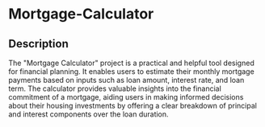 # Mortgage-Calculator

## Description
The "Mortgage Calculator" project is a practical and helpful tool designed for financial planning. It enables users to estimate their monthly mortgage payments based on inputs such as loan amount, interest rate, and loan term. The calculator provides valuable insights into the financial commitment of a mortgage, aiding users in making informed decisions about their housing investments by offering a clear breakdown of principal and interest components over the loan duration.
